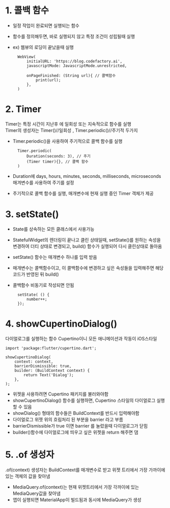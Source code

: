 # 1. 콜백 함수
* 일정 작업이 완료되면 실행되는 함수
* 함수를 정의해두면, 바로 실행되지 않고 특정 조건이 성립될때 실행
* ex) 웹뷰의 로딩이 끝났을때 실행

        WebView(
            initialURL: 'https://blog.codefactory.ai',
            javascriptMode: JavascriptMode.unrestricted,

            onPageFinished: (String url){ // 콜백함수
                print(url);
            },
        )

# 2. Timer
Timer는 특정 시간이 지난후 에 일회성 또는 지속적으로 함수를 실행   
Timer의 생성자는 Timer()//일회성 , Timer.periodic()//주기적 두가지 

* Timer.periodic()을 사용하여 주기적으로 콜백 함수를 실행

        Timer.periodic(
            Duration(seconds: 3), // 주기
            (Timer timer){}, // 콜백 함수
        )

* Duration에 days, hours, minutes, seconds, milliseconds, microseconds 매겨변수를 사용하여 주기를 설정
* 주기적으로 콜백 함수를 실행, 매개변수에 현재 실행 중인 Timer 객체가 제공

# 3. setState()
* State를 상속하는 모든 클래스에서 사용가능
* StatefulWidget의 렌더링이 끝나고 클린 상태일때, setState()를 원하는 속성을 변경하여 더티 상태로 변경되고, build() 함수가 실행되어 다시 클린상태로 돌아옴
* setState() 함수는 매개변수 하나를 입력 받음
* 매개변수는 콜백함수이고, 이 콜백함수에 변경하고 싶은 속성들을 입력해주면 해당 코드가 반영된 뒤 build()
* 콜백함수 비동기로 작성되면 안됨

        setState( () {
            number++;
        });

# 4. showCupertinoDialog()
다이얼로그를 실행하는 함수 Cupertino이니 모든 애니메이션과 작동이 iOS스타일

    import 'package:flutter/cupertino.dart';

    showCupertinoDialog(
        context: context,
        barrierDismissible: true,
        builder: (BuildContext context) {
            return Text('Dialog');
        },
    );


* 위젯을 사용하려면 Cupertino 패키지를 불러와야함
* showCupertinoDialog() 함수를 실행하면, Cupertino 스타일의 다이얼로그 실행 할 수 있음
* showDialog() 형태의 함수들은 BuildContext를 반드시 입력해야함
* 다이얼로그 위젯 위의 흐림처리 된 부분을 barrier 라고 부름
* barrierDismissible가 true 이면 barrier 를 눌렀을때 다이얼로그가 닫힘
* builder()함수에 다이얼로그에 띄우고 싶은 위젯을 return 해주면 댐

# 5. .of 생성자
.of(context) 생성자는 BuildContext를 매개변수로 받고 위젯 트리에서 가장 가까이에 있는 객체의 값을 찾아냄

* MediaQuery.of(context)는 현재 위젯트리에서 가장 각까이에 있는 MediaQuery값을 찾아냄
* 앱이 실행되면 MaterialApp이 빌드됨과 동시에 MediaQuery가 생성

